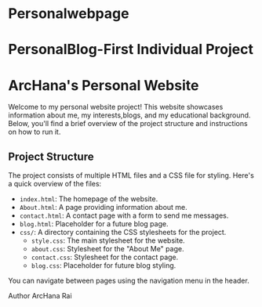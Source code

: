 # Personalwebpage
# PersonalBlog-First Individual Project
# ArcHana's Personal Website

Welcome to my personal website project! This website showcases information about me, my interests,blogs, and my educational background. Below, you'll find a brief overview of the project structure and instructions on how to run it.

## Project Structure

The project consists of multiple HTML files and a CSS file for styling. Here's a quick overview of the files:

- `index.html`: The homepage of the website.
- `About.html`: A page providing information about me.
- `contact.html`: A contact page with a form to send me messages.
- `blog.html`: Placeholder for a future blog page.
- `css/`: A directory containing the CSS stylesheets for the project.
  - `style.css`: The main stylesheet for the website.
  - `about.css`: Stylesheet for the "About Me" page.
  - `contact.css`: Stylesheet for the contact page.
  - `blog.css`: Placeholder for future blog styling.

You can navigate between pages using the navigation menu in the header.

Author
ArcHana Rai
